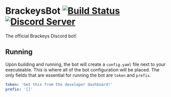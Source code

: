 # BrackeysBot [![Build Status](https://travis-ci.com/YilianSource/brackeys-bot.svg?branch=master)](https://travis-ci.com/YilianSource/brackeys-bot) [![Discord Server](https://discordapp.com/api/guilds/243005537342586880/widget.png)](https://discord.gg/brackeys)

The official Brackeys Discord bot!

## Running

Upon building and running, the bot will create a `config.yaml` file next to your executeable. This is where all of the bot configuration will be placed. The only fields that are essential for running the bot are `token` and `prefix`.

```yaml
token: 'Get this from the developer dashboard!'
prefix: '[]'
```
